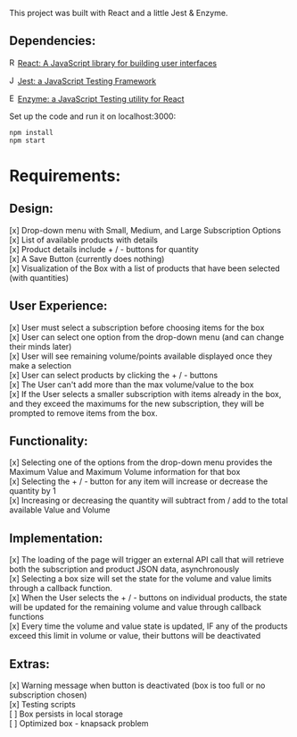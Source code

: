 This project was built with React and a little Jest & Enzyme.


## Dependencies:
<img src="https://github.com/get-icon/geticon/raw/master/icons/react.svg" alt="React" width="15px" height="15px"><a href="https://reactjs.org/" title="React">React: A JavaScript library for building user interfaces</a>
<!-- <br /> -->

<img src="https://github.com/get-icon/geticon/blob/master/icons/jest.svg" alt="Jest" width="15px" height="15px"><a href="https://jestjs.io/" title="Jest" >Jest: a JavaScript Testing Framework</a>
<!-- <br /> -->

<img src="https://github.com/get-icon/geticon/blob/master/icons/enzyme.svg" alt="Enzyme"  width="15px" height="15px"><a href="https://jestjs.io/" title="Enzyme" >Enzyme: a JavaScript Testing utility for React</a>
<!-- <br /> -->



Set up the code and run it on localhost:3000:

`npm install` <br />
`npm start`


# Requirements:

## Design:
[x] Drop-down menu with Small, Medium, and Large Subscription Options <br />
[x] List of available products with details <br />
[x] Product details include + / - buttons for quantity <br />
[x] A Save Button (currently does nothing) <br />
[x] Visualization of the Box with a list of products that have been selected (with quantities)

## User Experience:
[x] User must select a subscription before choosing items for the box <br />
[x] User can select one option from the drop-down menu (and can change their minds later) <br />
[x] User will see remaining volume/points available displayed once they make a selection <br />
[x] User can select products by clicking the + / - buttons <br />
[x] The User can't add more than the max volume/value to the box <br />
[x] If the User selects a smaller subscription with items already in the box, and they exceed the maximums for the new subscription, they will be prompted to remove items from the box.

## Functionality:
[x] Selecting one of the options from the drop-down menu provides the Maximum Value and Maximum Volume information for that box <br />
[x] Selecting the + / - button for any item will increase or decrease the quantity by 1 <br />
[x] Increasing or decreasing the quantity will subtract from / add to the total available Value and Volume <br />


## Implementation:
[x] The loading of the page will trigger an external API call that will retrieve both the subscription and product JSON data, asynchronously <br />
[x] Selecting a box size will set the state for the volume and value limits through a callback function. <br />
[x] When the User selects the + / - buttons on individual products, the state will be updated for the remaining volume and value through callback functions <br />
[x] Every time the volume and value state is updated, IF any of the products exceed this limit in volume or value, their buttons will be deactivated <br />

## Extras:
[x] Warning message when button is deactivated (box is too full or no subscription chosen) <br />
[x] Testing scripts <br />
[ ] Box persists in local storage <br />
[ ] Optimized box - knapsack problem <br />
